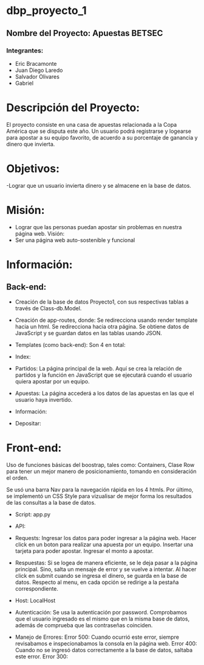 # dbp_proyecto_1
## Nombre del Proyecto: Apuestas BETSEC
### Integrantes:
- Eric Bracamonte
- Juan Diego Laredo
- Salvador Olivares
- Gabriel

# Descripción del Proyecto:

El proyecto consiste en una casa de apuestas relacionada a la Copa América que se disputa este año. Un usuario podrá registrarse y logearse para apostar a su equipo favorito, de acuerdo a su porcentaje de ganancia y dinero que invierta.

# Objetivos:
-Lograr que un usuario invierta dinero y se almacene en la base de datos.

# Misión:
- Lograr que las personas puedan apostar sin problemas en nuestra página web.
Visión:
- Ser una página web auto-sostenible y funcional

# Información:
## Back-end:
- Creación de la base de datos Proyecto1, con sus respectivas tablas a través de Class-db.Model.
- Creación de app-routes, donde:
    Se redirecciona usando render template hacia un html.
    Se redirecciona hacia otra página.
    Se obtiene datos de JavaScript y se guardan datos en las tablas usando JSON.
- Templates (como back-end):
    Son 4 en total:
- Index:

- Partidos:
La página principal de la web. Aquí se crea la relación de partidos y la función en JavaScript que se ejecutará cuando el usuario quiera apostar por un equipo. 
- Apuestas:
La página accederá a los datos de las apuestas en las que el usuario haya invertido.
- Información:
- Depositar:
# Front-end:
Uso de funciones básicas del boostrap, tales como: Containers, Clase Row para tener un mejor manero de posicionamiento, tomando en consideración el orden. 

Se usó una barra Nav para la navegación rápida en los 4 htmls.
Por último, se implementó un CSS Style para vizualisar de mejor forma los resultados de las consultas a la base de datos.

- Script: app.py 
- API:
- Requests:
            Ingresar los datos para poder ingresar a la página web.
            Hacer click en un boton para realizar una apuesta por un equipo.
            Insertar una tarjeta para poder apostar.
            Ingresar el monto a apostar.
- Respuestas:
            Si se logea de manera eficiente, se le deja pasar a la página principal. Sino, salta un mensaje de error y se vuelve a intentar.
            Al hacer click en submit cuando se ingresa el dinero, se guarda en la base de datos.
            Respecto al menu, en cada opción se redirige a la pestaña correspondiente.
            
- Host: LocalHost
- Autenticación: 
        Se usa la autenticación por password. Comprobamos que el usuario ingresado es el mismo que en la misma base de datos, además de comprueba que las contraseñas coinciden.

- Manejo de Errores:
        Error 500: Cuando ocurrió este error, siempre revisabamos e inspecionabamos la consola en la página web.
        Error 400: Cuando no se ingresó datos correctamente a la base de datos, saltaba este error.
        Error 300:
